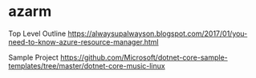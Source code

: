 # azarm
Top Level Outline
https://alwaysupalwayson.blogspot.com/2017/01/you-need-to-know-azure-resource-manager.html

Sample Project
https://github.com/Microsoft/dotnet-core-sample-templates/tree/master/dotnet-core-music-linux



